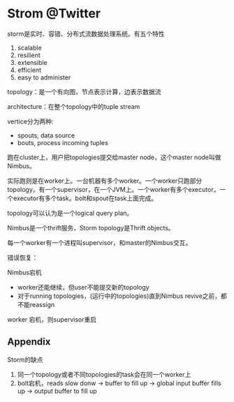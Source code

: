 # Strom @Twitter

storm是实时、容错、分布式流数据处理系统。有五个特性

1. scalable
2. resilient
3. extensible
4. efficient
5. easy to administer

topology：是一个有向图，节点表示计算，边表示数据流

architecture：在整个topology中的tuple stream

vertice分为两种:
+ spouts, data source
+ bouts, process incoming tuples

跑在cluster上，用户把topologies提交给master node，这个master node叫做Nimbus。

实际跑则是在worker上。一台机器有多个worker。一个worker只跑部分topology，有一个supervisor，在一个JVM上。一个worker有多个executor。一个executor有多个task。bolt和spout在task上面完成。

topology可以认为是一个logical query plan。

Nimbus是一个thrift服务，Storm topology是Thrift objects。

每一个worker有一个进程叫supervisor，和master的Nimbus交互。

错误恢复：

Nimbus宕机
+ worker还能继续，但user不能提交新的topology
+ 对于running topologies，(运行中的topologies)直到Nimbus revive之前，都不能reassign

worker 宕机，则supervisor重启

## Appendix

Storm的缺点
1. 同一个topology或者不同topologies的task会在同一个worker上
2. bolt宕机，reads slow donw -> buffer to fill up -> global input buffer fills up -> output buffer to fill up